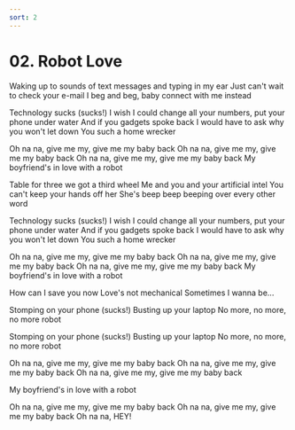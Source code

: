 ```yaml
---
sort: 2
---
```

# 02. Robot Love
Waking up to sounds of text messages and typing in my ear
Just can't wait to check your e-mail
I beg and beg, baby connect with me instead

Technology sucks (sucks!)
I wish I could change all your numbers, put your phone under water
And if you gadgets spoke back
I would have to ask why you won't let down
You such a home wrecker

Oh na na, give me my, give me my baby back
Oh na na, give me my, give me my baby back
Oh na na, give me my, give me my baby back
My boyfriend's in love with a robot

Table for three we got a third wheel
Me and you and your artificial intel
You can't keep your hands off her
She's beep beep beeping over every other word

Technology sucks (sucks!)
I wish I could change all your numbers, put your phone under water
And if you gadgets spoke back
I would have to ask why you won't let down
You such a home wrecker

Oh na na, give me my, give me my baby back
Oh na na, give me my, give me my baby back
Oh na na, give me my, give me my baby back
My boyfriend's in love with a robot

How can I save you now
Love's not mechanical
Sometimes I wanna be...

Stomping on your phone (sucks!)
Busting up your laptop
No more, no more, no more robot

Stomping on your phone (sucks!)
Busting up your laptop
No more, no more, no more robot

Oh na na, give me my, give me my baby back
Oh na na, give me my, give me my baby back
Oh na na, give me my, give me my baby back

My boyfriend's in love with a robot

Oh na na, give me my, give me my baby back
Oh na na, give me my, give me my baby back
Oh na na, HEY!
